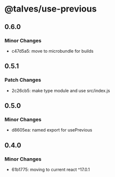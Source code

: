 # @talves/use-previous

## 0.6.0

### Minor Changes

- c47d5a5: move to microbundle for builds

## 0.5.1

### Patch Changes

- 2c26cb5: make type module and use src/index.js

## 0.5.0

### Minor Changes

- d8605ea: named export for usePrevious

## 0.4.0

### Minor Changes

- 61b1775: moving to current react ^17.0.1
